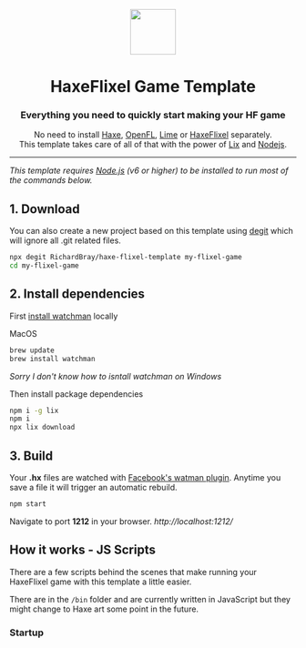 <p align="center"><img src="https://user-images.githubusercontent.com/1377253/93661464-edf77780-fa4f-11ea-9622-86cf7e34d460.png" height="80" /></p>

<h1 align="center">HaxeFlixel Game Template</h1>

<h3 align="center">Everything you need to quickly start making your HF game</h3>

<p align="center">No need to install <a href="https://haxe.org/">Haxe</a>, <a href="https://www.openfl.org/">OpenFL</a>, <a href="https://lime.software/">Lime</a> or <a href="https://haxeflixel.com/">HaxeFlixel</a> separately. <br />This template takes care of all of that with the power of <a href="https://github.com/lix-pm/lix.client">Lix</a> and <a href="https://nodejs.org/en/">Nodejs</a>.</p>

---

*This template requires [Node.js](https://nodejs.org/en/) (v6 or higher) to be installed to run most of the commands below.*

## 1. Download

You can also create a new project based on this template using [degit](https://github.com/Rich-Harris/degit) which will ignore all .git related files.
```sh
npx degit RichardBray/haxe-flixel-template my-flixel-game
cd my-flixel-game
```

## 2. Install dependencies

First [install watchman](https://facebook.github.io/watchman/docs/install.html#buildinstall) locally

MacOS
```sh
brew update
brew install watchman
```

_Sorry I don't know how to isntall watchman on Windows_

Then install package dependencies
```sh
npm i -g lix
npm i
npx lix download
```

## 3. Build

Your **.hx** files are watched with [Facebook's watman plugin](https://facebook.github.io/watchman/). Anytime you save a file it will trigger an automatic rebuild.
```sh
npm start
```

Navigate to port **1212** in your browser.
_http://localhost:1212/_


## How it works - JS Scripts

There are a few scripts behind the scenes that make running your HaxeFlixel game with this template a little easier.

There are in the `/bin` folder and are currently written in JavaScript but they might change to Haxe art some point in the future.
### Startup
